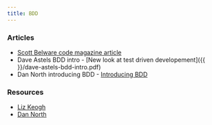 ```yaml
---
title: BDD
---
```


### Articles

* [Scott Belware code magazine article](http://www.codemag.com/article/0805061)
* Dave Astels BDD intro  - [New look at test driven developement]({{  }}/dave-astels-bdd-intro.pdf)
* Dan North introducing BDD - [Introducing BDD](http://dannorth.net/introducing-bdd/)

### Resources

* [Liz Keogh](http://lizkeogh.com/)
* [Dan North](http://dannorth.net/blog/)